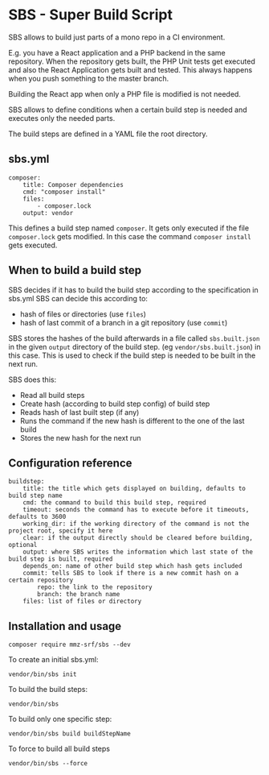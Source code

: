 SBS - Super Build Script
========================

SBS allows to build just parts of a mono repo in a CI environment.

E.g. you have a React application and a PHP backend in the same repository.
When the repository gets built, the PHP Unit tests get executed and also
the React Application gets built and tested. This always happens when you
push something to the master branch.

Building the React app when only a PHP file is modified is not needed. 

SBS allows to define conditions when a certain build step is needed and
executes only the needed parts.

The build steps are defined in a YAML file the root directory.

sbs.yml
-------

    composer:
        title: Composer dependencies
        cmd: "composer install"
        files:
            - composer.lock
        output: vendor 
        
 This defines a build step named `composer`. It gets only executed if
 the file `composer.lock` gets modified. In this case the command
 `composer install` gets executed.

When to build a build step
----------------------------
SBS decides if it has to build the build step according to the specification in sbs.yml
SBS can decide this according to:
* hash of files or directories (use `files`)
* hash of last commit of a branch in a git repository (use `commit`) 

SBS stores the hashes of the build afterwards in a file called `sbs.built.json`
in the given `output`  directory of the build step. (eg `vendor/sbs.built.json`) in this case.
This is used to check if the build step is needed to be built in the next run.

SBS does this:
* Read all build steps
* Create hash (according to build step config) of build step
* Reads hash of last built step (if any)
* Runs the command if the new hash is different to the one of the last build
* Stores the new hash for the next run

 
Configuration reference
-----------------------

    buildstep:
        title: the title which gets displayed on building, defaults to build step name
        cmd: the command to build this build step, required
        timeout: seconds the command has to execute before it timeouts, defaults to 3600
        working_dir: if the working directory of the command is not the project root, specify it here
        clear: if the output directly should be cleared before building, optional
        output: where SBS writes the information which last state of the build step is built, required
        depends_on: name of other build step which hash gets included
        commit: tells SBS to look if there is a new commit hash on a certain repository
            repo: the link to the repository
            branch: the branch name
        files: list of files or directory                    
          
Installation and usage
----------------------

    composer require mmz-srf/sbs --dev

To create an initial sbs.yml:

    vendor/bin/sbs init

To build the build steps:
    
    vendor/bin/sbs

To build only one specific step:

    vendor/bin/sbs build buildStepName
 
To force to build all build steps

    vendor/bin/sbs --force
